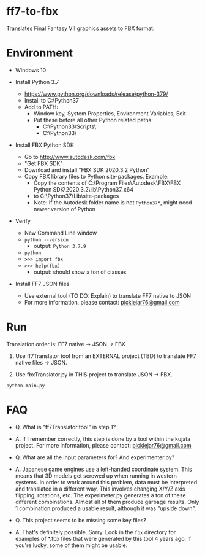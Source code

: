 # ff7-to-fbx

Translates Final Fantasy VII graphics assets to FBX format.

# Environment

- Windows 10

- Install Python 3.7
  - https://www.python.org/downloads/release/python-379/
  - Install to C:\Python37
  - Add to PATH:
    - Window key, System Properties, Environment Variables, Edit
    - Put these before all other Python related paths:
        - C:\Python33\Scripts\
        - C:\Python33\

- Install FBX Python SDK
  - Go to http://www.autodesk.com/fbx
  - "Get FBX SDK"
  - Download and install "FBX SDK 2020.3.2 Python"
  - Copy FBX library files to Python site-packages. Example:
    - Copy the contents of C:\Program Files\Autodesk\FBX\FBX Python SDK\2020.3.2\lib\Python37_x64
    - to C:\Python37\Lib\site-packages
    - Note: If the Autodesk folder name is not `Python37*`, might need newer version of Python

- Verify
  - New Command Line window
  - `python --version`
    - output: `Python 3.7.9`
  - `python`
  - `>>> import fbx`
  - `>>> help(fbx)`
    - output: should show a ton of classes

- Install FF7 JSON files
  - Use external tool (TO DO: Explain) to translate FF7 native to JSON
  - For more information, please contact: picklejar76@gmail.com

# Run

Translation order is: FF7 native -> JSON -> FBX

1. Use ff7Translator tool from an EXTERNAL project (TBD)
to translate FF7 native files -> JSON.

2. Use fbxTranslator.py in THIS project
to translate JSON -> FBX.

`python main.py`

# FAQ

- Q. What is "ff7Translator tool" in step 1?

- A. If I remember correctly, this step is done by a tool within the kujata project.
For more information, please contact: picklejar76@gmail.com

- Q. What are all the input parameters for? And experimenter.py?

- A. Japanese game engines use a left-handed coordinate system.
This means that 3D models get screwed up when running in western systems.
In order to work around this problem, data must be interpreted and translated
in a different way. This involves changing X/Y/Z axis flipping, rotations, etc.
The experimeter.py generates a ton of these different combinations.
Almost all of them produce garbage results.
Only 1 combination produced a usable result, although it was "upside down".

- Q. This project seems to be missing some key files?

- A. That's definitely possible. Sorry.
Look in the `fbx` directory for examples of *.fbx files that
were generated by this tool 4 years ago. If you're lucky,
some of them might be usable.

